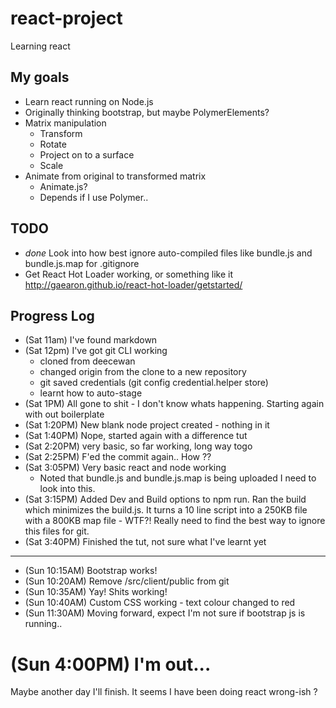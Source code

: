 # react-project
Learning react

## My goals
+ Learn react running on Node.js
+ Originally thinking bootstrap, but maybe PolymerElements?
+ Matrix manipulation
    + Transform
    + Rotate
    + Project on to a surface
    + Scale
+ Animate from original to transformed matrix
    + Animate.js?
    + Depends if I use Polymer..

## TODO
+ *done* Look into how best ignore auto-compiled files like bundle.js
  and bundle.js.map for .gitignore
+ Get React Hot Loader working, or something like it
  http://gaearon.github.io/react-hot-loader/getstarted/

## Progress Log
+ (Sat 11am) I've found markdown
+ (Sat 12pm) I've got git CLI working
    + cloned from deecewan
    + changed origin from the clone to a new repository
    + git saved credentials 
      (git config credential.helper store)
    + learnt how to auto-stage
+ (Sat 1PM) All gone to shit - I don't know whats happening.
    Starting again with out boilerplate
+ (Sat 1:20PM) New blank node project created - nothing in it
+ (Sat 1:40PM) Nope, started again with a difference tut
+ (Sat 2:20PM) very basic, so far working, long way togo
+ (Sat 2:25PM) F'ed the commit again..  How ??
+ (Sat 3:05PM) Very basic react and node working
    + Noted that bundle.js and bundle.js.map is being uploaded
      I need to look into this.
+ (Sat 3:15PM) Added Dev and Build options to npm run.  Ran the 
  build which minimizes the build.js.  It turns a 10 line script into a 250KB file with a 800KB map file - WTF?!
  Really need to find the best way to ignore this files for git.
+ (Sat 3:40PM) Finished the tut, not sure what I've learnt yet
*****
+ (Sun 10:15AM) Bootstrap works!
+ (Sun 10:20AM) Remove /src/client/public from git 
+ (Sun 10:35AM) Yay! Shits working!
+ (Sun 10:40AM) Custom CSS working - text colour changed to red
+ (Sun 11:30AM) Moving forward, expect I'm not sure if bootstrap js is running..

# (Sun 4:00PM) I'm out...
Maybe another day I'll finish.  It seems I have been doing react wrong-ish ?